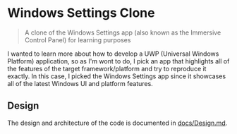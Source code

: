 # Windows Settings Clone

> A clone of the Windows Settings app (also known as the Immersive Control Panel) for learning purposes

I wanted to learn more about how to develop a UWP (Universal Windows Platform) application, so as I'm wont to do, I pick
an app that highlights all of the features of the target framework/platform and try to reproduce it exactly. In this
case, I picked the Windows Settings app since it showcases all of the latest Windows UI and platform features.

## Design

The design and architecture of the code is documented in [docs/Design.md](docs/Design.md).
